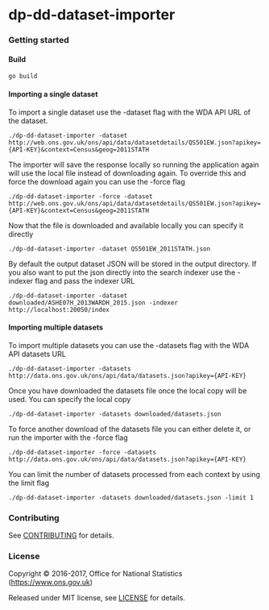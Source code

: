 dp-dd-dataset-importer
================


### Getting started

#### Build

```
go build
```

#### Importing a single dataset
To import a single dataset use the -dataset flag with the WDA API URL of the dataset.
``` 
./dp-dd-dataset-importer -dataset http://web.ons.gov.uk/ons/api/data/datasetdetails/QS501EW.json?apikey={API-KEY}&context=Census&geog=2011STATH
```
The importer will save the response locally so running the application again will use the local file instead of downloading again. To override this and force the download again you can use the -force flag
``` 
./dp-dd-dataset-importer -force -dataset http://web.ons.gov.uk/ons/api/data/datasetdetails/QS501EW.json?apikey={API-KEY}&context=Census&geog=2011STATH
```
Now that the file is downloaded and available locally you can specify it directly
``` 
./dp-dd-dataset-importer -dataset QS501EW_2011STATH.json
```
By default the output dataset JSON will be stored in the output directory. If you also want to put the json directly into the search indexer use the -indexer flag and pass the indexer URL
```
./dp-dd-dataset-importer -dataset downloaded/ASHE07H_2013WARDH_2015.json -indexer http://localhost:20050/index 
```


#### Importing multiple datasets

To import multiple datasets you can use the -datasets flag with the WDA API datasets URL
```
./dp-dd-dataset-importer -datasets http://data.ons.gov.uk/ons/api/data/datasets.json?apikey={API-KEY}
```
Once you have downloaded the datasets file once the local copy will be used. You can specify the local copy
```
./dp-dd-dataset-importer -datasets downloaded/datasets.json
```
To force another download of the datasets file you can either delete it, or run the importer with the -force flag
```
./dp-dd-dataset-importer -force -datasets http://data.ons.gov.uk/ons/api/data/datasets.json?apikey={API-KEY}
```
You can limit the number of datasets processed from each context by using the limit flag
```
./dp-dd-dataset-importer -datasets downloaded/datasets.json -limit 1
```

### Contributing

See [CONTRIBUTING](CONTRIBUTING.md) for details.

### License

Copyright © 2016-2017, Office for National Statistics (https://www.ons.gov.uk)

Released under MIT license, see [LICENSE](LICENSE.md) for details.
